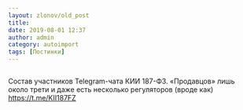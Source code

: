 ```yaml
---
layout: zlonov/old_post
title: 
date: 2019-08-01 12:37
author: admin
category: autoimport
tags: [Постинки]
---
```

<!-- wp:image {"id":72883, "align": "center"} -->
<div class="wp-block-image"><figure class="aligncenter"><img src="/assets/uploads/%D0%A1%D0%BD%D0%B8%D0%BC%D0%BE%D0%BA-%D1%8D%D0%BA%D1%80%D0%B0%D0%BD%D0%B0-2019-08-01-%D0%B2-11.33.55.png" alt="" class="wp-image-72883" /></figure></div>
<!-- /wp:image -->


Состав участников Telegram-чата КИИ 187-ФЗ. «Продавцов» лишь около трети и даже есть несколько регуляторов (вроде как) <a href="https://t.me/KII187FZ">https://t.me/KII187FZ</a>

